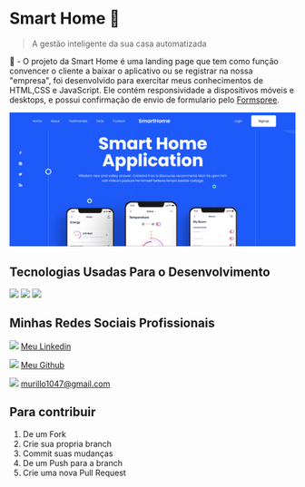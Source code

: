 #  Smart Home 💙
> A gestão inteligente da sua casa automatizada


🚀 - O projeto da Smart Home é uma landing page que tem como função convencer o cliente a baixar o aplicativo ou se registrar na nossa "empresa", foi desenvolvido para exercitar meus conhecimentos de HTML,CSS e JavaScript.
Ele contém responsividade a dispositivos móveis e desktops, e possui confirmação de envio de formulario pelo [Formspree](https://formspree.io/).

![](https://github.com/murilloliveiraz/SmartHome/blob/main/assets/images/Captura%20de%20tela%202023-06-15%20150712.png)

## Tecnologias Usadas Para o Desenvolvimento
![](https://img.shields.io/badge/CSS3-1572B6?style=for-the-badge&logo=css3&logoColor=white)
![](https://img.shields.io/badge/HTML5-E34F26?style=for-the-badge&logo=html5&logoColor=white)
![](https://img.shields.io/badge/JavaScript-323330?style=for-the-badge&logo=javascript&logoColor=F7DF1E)

## Minhas Redes Sociais Profissionais

![](https://img.shields.io/badge/LinkedIn-0077B5?style=for-the-badge&logo=linkedin&logoColor=white) [Meu Linkedin](https://www.linkedin.com/in/murillo-oliveira-814774213/)

![](https://img.shields.io/badge/GitHub-100000?style=for-the-badge&logo=github&logoColor=white) [Meu Github](https://github.com/murilloliveiraz)

![](https://img.shields.io/badge/Gmail-D14836?style=for-the-badge&logo=gmail&logoColor=white) murillo1047@gmail.com


## Para contribuir

1. De um Fork
2. Crie sua propria branch 
3. Commit suas mudanças
4. De um Push para a branch 
5. Crie uma nova Pull Request



